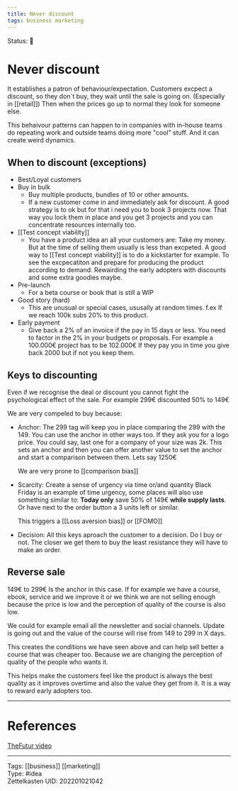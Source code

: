 ```yaml
---
title: Never discount
tags: business marketing
---
```

Status: 🌱

# Never discount
It establishes a patron of behaviour/expectation. Customers excpect a discount, so they don´t buy, they wait until the sale is going on. (Especially in [[retail]]) Then when the prices go up to normal they look for someone else.

This behaivour patterns can happen to in companies with in-house teams do repeating work and outside teams doing more "cool" stuff. And it can create weird dynamics.

## When to discount (exceptions)
- Best/Loyal customers
- Buy in bulk 
	- Buy multiple products, bundles of 10 or other amounts.
	- If a new customer come in and immediately ask for discount. A good strategy is to ok but for that i need you to book 3 projects now. That way you lock them in place and you get 3 projects and you can concentrate resources internally too.
- [[Test concept viability]]
	- You have a product idea an all your customers are: Take my money. But at the time of selling them usually is less than excpeted. A good way to [[Test concept viability]] is to do a kickstarter for example. To see the excpecatiton and prepare for producing the product according to demand. Rewairding the early adopters with discounts and some extra goodies maybe.
- Pre-launch 
	- For a beta course or book that is still a WIP 
- Good story (hard)
	- This are unusual or special cases, ususally at random times. f.ex If we reach 100k subs 20% to this product.
- Early payment
	- Give back a 2% of an invoice if the pay in 15 days or less. You need to factor in the 2% in your budgets or proposals. For example a 100.000€ project has to be 102.000€ If they pay you in time you give back 2000 but if not you keep them.

## Keys to discounting
Even if we recognise the deal or discount you cannot fight the psychological effect of the sale. For example 299€ discounted 50% to 149€ 

We are very compeled to buy because:
- Anchor: The 299 tag will keep you in place comparing the 299 with the 149.
	You can use the anchor in other ways too. If they ask you for a logo price. You could say, last one for a company of your size was 2k. This sets an anchor and then you can offer another value to set the anchor and start a comparison between them. Lets say 1250€

	We are very prone to [[comparison bias]]

- Scarcity: Create a sense of urgency via time or/and quantity
	Black Friday is an example of time urgency, some places will also use something similar to: **Today only** save 50% of 149€ **while supply lasts**. Or have next to the order button a 3 units left or similar.

	This triggers a [[Loss aversion bias]] or [[FOMO]]

- Decision: All this keys aproach the customer to a decision. Do I buy or not. The closer we get them to buy the least resistance they will have to make an order.

## Reverse sale
149€ to 299€ Is the anchor in this case. If for example we have a course, ebook, service and we improve it or we think we are not selling enough because the price is low and the perception of quality of the course is also low. 

We could for example email all the newsletter and social channels. Update is going out and the value of the course will rise from 149 to 299 in X days. 

This creates the conditions we have seen above and can help sell better a course that was cheaper too. Because we are changing the perception of quality of the people who wants it. 

This helps make the customers feel like the product is always the best quality as it improves overtime and also the value they get from it. It is a way to reward early adopters too.

---
# References
[TheFutur video](https://www.youtube.com/watch?v=UNrd-XtaC28&t=1980s)

---
Tags: [[business]] [[marketing]]  
Type: #idea  
Zettelkasten UID: 202201021042  